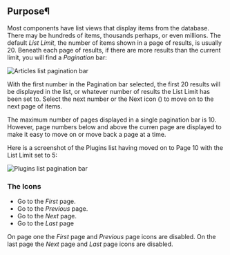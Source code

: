<!-- Filename: Help6.x:List_Pagination / Display title: List Pagination -->

## Purpose¶

Most components have list views that display items from the database. There
may be hundreds of items, thousands perhaps, or even millions. The default
*List Limit*, the number of items shown in a page of results, is usually 20.
Beneath each page of results, if there are more results than the current limit,
you will find a *Pagination* bar:

![Articles list pagination bar](../../../en/images/common-elements/articles-list-pagination-bar.png "")

With the first number in the Pagination bar selected, the first 20 results will
be displayed in the list, or whatever number of results the List Limit has been
set to. Select the next number or the Next icon
(<span class="icon-angle-right"></span>) to move on to the next page of items.

The maximum number of pages displayed in a single pagination bar is 10.
However, page numbers below and above the curren page are displayed to make
it easy to move on or move back a page at a time.

Here is a screenshot of the Plugins list having moved on to Page 10 with the
List Limit set to 5:

![Plugins list pagination bar](../../../en/images/common-elements/plugins-list-pagination-bar.png "")

### The Icons

* <span class="icon-angle-double-left"></span> Go to the *First* page.
* <span class="icon-angle-left"></span> Go to the *Previous* page.
* <span class="icon-angle-right"></span> Go to the *Next* page.
* <span class="icon-angle-double-right"></span> Go to the *Last* page

On page one the *First* page and *Previous* page icons are disabled. On the
last page the *Next* page and *Last* page icons are disabled.
